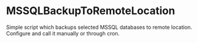 # MSSQLBackupToRemoteLocation
Simple script which backups selected MSSQL databases to remote location.\
Configure and call it manually or through cron.
